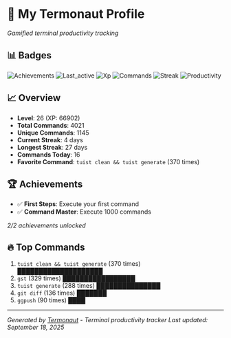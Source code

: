 # 🚀 My Termonaut Profile

*Gamified terminal productivity tracking*

## 📊 Badges

![Achievements](https://img.shields.io/badge/Achievements-5%2F10-blue?style=flat-square&logo=terminal&logoColor=white) ![Last_active](https://img.shields.io/badge/Last+Active-15h+ago-yellow?style=flat-square&logo=terminal&logoColor=white) ![Xp](https://img.shields.io/badge/XP-Level+26+%2866902%2F72900%29-orange?style=flat-square&logo=terminal&logoColor=white) ![Commands](https://img.shields.io/badge/Commands-4021-blue?style=flat-square&logo=terminal&logoColor=white) ![Streak](https://img.shields.io/badge/Streak-4+days-green?style=flat-square&logo=terminal&logoColor=white) ![Productivity](https://img.shields.io/badge/Productivity-80.0%25-green?style=flat-square&logo=terminal&logoColor=white) 

## 📈 Overview

- **Level**: 26 (XP: 66902)
- **Total Commands**: 4021
- **Unique Commands**: 1145
- **Current Streak**: 4 days
- **Longest Streak**: 27 days
- **Commands Today**: 16
- **Favorite Command**: `tuist clean && tuist generate` (370 times)

## 🏆 Achievements

- ✅ **First Steps**: Execute your first command
- ✅ **Command Master**: Execute 1000 commands

*2/2 achievements unlocked*

## 🔥 Top Commands

1. `tuist clean && tuist generate` (370 times) ████████████████████
2. `gst` (329 times) █████████████████
3. `tuist generate` (288 times) ███████████████
4. `git diff` (136 times) ███████
5. `ggpush` (90 times) ████

---

*Generated by [Termonaut](https://github.com/oiahoon/termonaut) - Terminal productivity tracker*
*Last updated: September 18, 2025*
